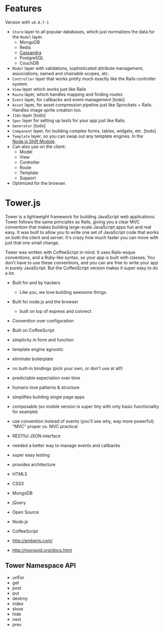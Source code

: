 # Features

Version with `v0.8.7-1`

- `Store` layer to all popular databases, which just normalizes the data for the `Model` layer.
  - MongoDB
  - Redis
  - [Cassandra](https://github.com/wadey/node-thrift)
  - PostgreSQL
  - CouchDB
- `Model` layer with validations, sophisticated attribute management, associations, named and chainable scopes, etc.
- `Controller` layer that works pretty much exactly like the Rails controller system.
- `View` layer which works just like Rails
- `Route` layer, which handles mapping and finding routes
- `Event` layer, for callbacks and event management [todo]
- `Asset` layer, for asset compression pipeline just like Sprockets + Rails.  Handles image sprite creation too.
- `I18n` layer [todo]
- `Spec` layer for setting up tests for your app just like Rails.
- `Generator` [todo]
- `Component` layer, for building complex forms, tables, widgets, etc. [todo]
- `Template` layer, so you can swap out any template engines. In the [Node.js Shift Module](https://github.com/viatropos/shift.js).
- Can also use on the client:
  - Model
  - View
  - Controller
  - Route
  - Template
  - Support
- Optimized for the browser.



# Tower.js

Tower is a lightweight framework for building JavaScript web applications.  Tower follows the same principles as Rails, giving you a clear MVC convention that makes building large-scale JavaScript apps fun and real easy.  It was built to allow you to write one set of JavaScript code that works on both the client and server.  It's crazy how much faster you can move with just that one small change.

Tower was written with CoffeeScript in mind.  It uses Rails-esque conventions, and a Ruby-like syntax, so your app is built with classes.  You don't have to use these conventions, and you can are free to write your app in purely JavaScript.  But the CoffeeScript version makes it super easy to do a lot.

- Built for and by hackers
  - Like you, we love building awesome things.
- Built for node.js and the browser
  - built on top of express and connect
- Convention over configuration
- Built on CoffeeScript
- simplicity in form and function
- template engine agnostic
- eliminate boilerplate
- no built-in bindings (pick your own, or don't use at all!)
- predictable expectation over time
- humans love patterns & structure
- simplifies building single page apps
- composable (so mobile version is super tiny with only basic functionality for example)
- use convention instead of events (you'll see why, way more powerful).  "MVC" proper vs. MVC practical
- RESTful JSON interface
- needed a better way to manage events and callbacks
- super easy testing
- provides architecture

- HTML5
- CSS3
- MongoDB
- jQuery
- Open Source
- Node.js
- CoffeeScript

- http://emberjs.com/
- http://mongoid.org/docs.html

## Tower Namespace API

- urlFor
- get
- post
- put
- destroy
- index
- show
- hide
- next
- prev